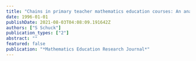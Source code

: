```yaml
---
title: "Chains in primary teacher mathematics education courses: An analysis of powerful constraints"
date: 1996-01-01
publishDate: 2021-08-03T04:08:09.191642Z
authors: ["S Schuck"]
publication_types: ["2"]
abstract: ""
featured: false
publication: "*Mathematics Education Research Journal*"
---
```


